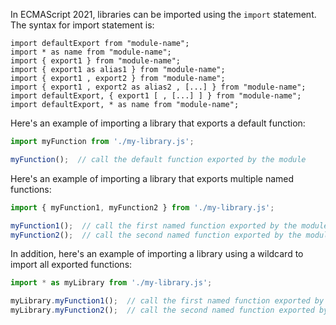 In ECMAScript 2021, libraries can be imported using the `import` statement. The syntax for import statement is:

```
import defaultExport from "module-name";
import * as name from "module-name";
import { export1 } from "module-name";
import { export1 as alias1 } from "module-name";
import { export1 , export2 } from "module-name";
import { export1 , export2 as alias2 , [...] } from "module-name";
import defaultExport, { export1 [ , [...] ] } from "module-name";
import defaultExport, * as name from "module-name";
```

Here's an example of importing a library that exports a default function:

```javascript
import myFunction from './my-library.js';

myFunction();  // call the default function exported by the module
```

Here's an example of importing a library that exports multiple named functions:

```javascript
import { myFunction1, myFunction2 } from './my-library.js';

myFunction1();  // call the first named function exported by the module 
myFunction2();  // call the second named function exported by the module 
```

In addition, here's an example of importing a library using a wildcard to import all exported functions:

```javascript
import * as myLibrary from './my-library.js';

myLibrary.myFunction1();  // call the first named function exported by the module
myLibrary.myFunction2();  // call the second named function exported by the module 
```